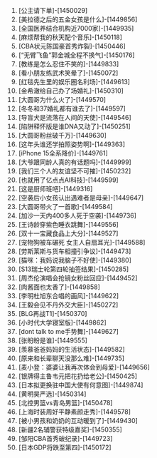 
1. [公主请下单]-[1450029]
1. [美拉德之后的五金女孩是什么]-[1449856]
1. [全国医养结合机构近7000家]-[1449935]
1. [麻烦帮我的秋天配个音乐]-[1450118]
1. [CBA状元陈国豪首秀炸裂]-[1450446]
1. [“无臂飞鱼”郭金城全程不换气]-[1450176]
1. [教练是怎么忍住不笑的]-[1449833]
1. [看小朋友练武术笑晕了]-[1450072]
1. [红毯先生里的娱乐圈名利场]-[1449613]
1. [金希澈给自己办了场婚礼]-[1450310]
1. [大圆哥为什么火了]-[1449570]
1. [冬冬和37婚礼都有谁去了]-[1449597]
1. [导盲犬是流落在人间的天使]-[1449546]
1. [陷阱释怀版是谁DNA又动了]-[1450251]
1. [大圆哥粉丝破千万]-[1449630]
1. [这年头谁还学拍照姿势啊]-[1449363]
1. [iPhone 15全系降价]-[1449761]
1. [大爷跟同龄人真的有话题吗]-[1449999]
1. [我们三个人的友谊坚不可摧]-[1450232]
1. [也就用了亿点点AI科技]-[1449599]
1. [这是厨师班吧]-[1449316]
1. [空袭后小女孩认出遇难者是母亲]-[1449647]
1. [大圆哥带火了一首歌]-[1449584]
1. [加沙一天内400多人死于空袭]-[1449736]
1. [王诗龄穿紫色睡衣跳舞]-[1449556]
1. [双十一宝藏食品上大分]-[1449527]
1. [宠物狗被车碾死 女主人自扇耳光]-[1449588]
1. [劳斯莱斯与货车相撞引争议]-[1449473]
1. [猫咪：我妈说我脑子不好使]-[1449380]
1. [S13瑞士轮第四轮抽签结果]-[1450285]
1. [周杰伦演唱会抢镜女粉丝回应]-[1449452]
1. [肉酱面也太香了]-[1449858]
1. [李明杜旭东合唱的画风]-[1449622]
1. [王毅会见不丹外交大臣]-[1450272]
1. [BLG再战T1]-[1450370]
1. [小时代大学寝室版]-[1449862]
1. [dont talk to me手势舞]-[1449627]
1. [张盼盼是谁]-[1449555]
1. [羡慕爸爸妈妈的生活状态]-[1449582]
1. [原来和长辈聊天没那么难]-[1449735]
1. [麦小登：婆婆让我再次体会到母爱]-[1449656]
1. [银牌得主鲁韦元把花扔给老公]-[1450425]
1. [日本拟更换驻中国大使有何意图]-[1449874]
1. [黄明昊严选]-[1450314]
1. [北控男篮vs青岛男篮]-[1450478]
1. [上海时装周好平静素颜走秀]-[1449578]
1. [被小男孩和奶奶的互动暖到了]-[1449430]
1. [新疆2名辅警获特级嘉奖]-[1450355]
1. [邹阳CBA首秀破纪录]-[1449723]
1. [日本GDP将跌至第四]-[1450172]